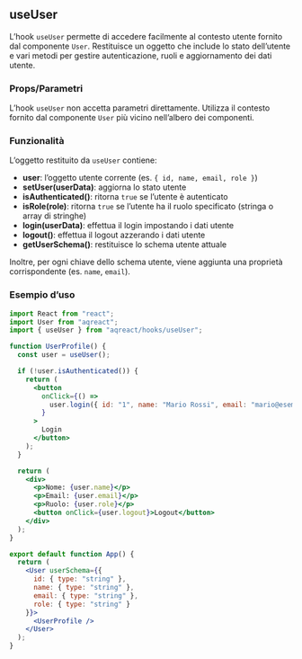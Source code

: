 ## useUser

L’hook `useUser` permette di accedere facilmente al contesto utente fornito dal componente `User`. Restituisce un oggetto che include lo stato dell’utente e vari metodi per gestire autenticazione, ruoli e aggiornamento dei dati utente.

### Props/Parametri

L’hook `useUser` non accetta parametri direttamente. Utilizza il contesto fornito dal componente `User` più vicino nell’albero dei componenti.

### Funzionalità

L’oggetto restituito da `useUser` contiene:

- **user**: l’oggetto utente corrente (es. `{ id, name, email, role }`)
- **setUser(userData)**: aggiorna lo stato utente
- **isAuthenticated()**: ritorna `true` se l’utente è autenticato
- **isRole(role)**: ritorna `true` se l’utente ha il ruolo specificato (stringa o array di stringhe)
- **login(userData)**: effettua il login impostando i dati utente
- **logout()**: effettua il logout azzerando i dati utente
- **getUserSchema()**: restituisce lo schema utente attuale

Inoltre, per ogni chiave dello schema utente, viene aggiunta una proprietà corrispondente (es. `name`, `email`).

### Esempio d’uso

```jsx
import React from "react";
import User from "aqreact";
import { useUser } from "aqreact/hooks/useUser";

function UserProfile() {
  const user = useUser();

  if (!user.isAuthenticated()) {
    return (
      <button
        onClick={() =>
          user.login({ id: "1", name: "Mario Rossi", email: "mario@esempio.com", role: "ADMIN" })
        }
      >
        Login
      </button>
    );
  }

  return (
    <div>
      <p>Nome: {user.name}</p>
      <p>Email: {user.email}</p>
      <p>Ruolo: {user.role}</p>
      <button onClick={user.logout}>Logout</button>
    </div>
  );
}

export default function App() {
  return (
    <User userSchema={{
      id: { type: "string" },
      name: { type: "string" },
      email: { type: "string" },
      role: { type: "string" }
    }}>
      <UserProfile />
    </User>
  );
}
```